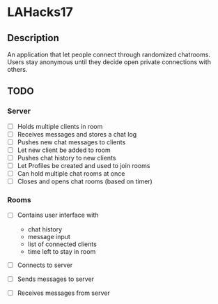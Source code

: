 # LAHacks17

## Description
An application that let people connect through randomized chatrooms. Users stay anonymous until they decide open private connections with others.  

## TODO
### Server
- [ ] Holds multiple clients in room
- [ ] Receives messages and stores a chat log
- [ ] Pushes new chat messages to clients
- [ ] Let new client be added to room
- [ ] Pushes chat history to new clients
- [ ] Let Profiles be created and used to join rooms
- [ ] Can hold multiple chat rooms at once
- [ ] Closes and opens chat rooms (based on timer)

### Rooms
- [ ] Contains user interface with
    - chat history
	- message input
	- list of connected clients
	- time left to stay in room
- [ ] Connects to server
- [ ] Sends messages to server
- [ ] Receives messages from server





